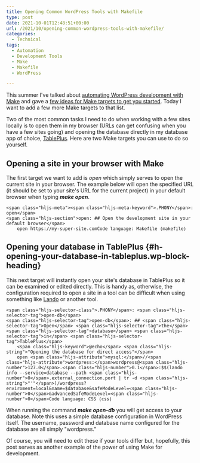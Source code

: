 ```yaml
---
title: Opening Common WordPress Tools with Makefile
type: post
date: 2021-10-01T12:48:51+00:00
url: /2021/10/opening-common-wordpress-tools-with-makefile/
categories:
  - Technical
tags:
  - Automation
  - Development Tools
  - Make
  - Makefile
  - WordPress

---
```

This summer I've talked about [automating WordPress development with Make][1] and gave a [few ideas for Make targets to get you started][2]. Today I want to add a few more Make targets to that list.

Two of the most common tasks I need to do when working with a few sites locally is to open them in my browser (URLs can get confusing when you have a few sites going) and opening the database directly in my database app of choice, [TablePlus][3]. Here are two Make targets you can use to do so yourself.
## Opening a site in your browser with Make

The first target we want to add is _open_ which simply serves to open the current site in your browser. The example below will open the specified URL (it should be set to your site's URL for the current project) in your default browser when typing **_make open_**.

<pre class="wp-block-code" aria-describedby="shcb-language-138" data-shcb-language-name="Makefile" data-shcb-language-slug="makefile"><span><code class="hljs language-makefile">&lt;span class="hljs-meta">&lt;span class="hljs-meta-keyword">.PHONY&lt;/span>: open&lt;/span>
&lt;span class="hljs-section">open: ## Open the development site in your default browser&lt;/span>
	open https://my-super-site.com</code></span><small class="shcb-language" id="shcb-language-138"><span class="shcb-language__label">Code language:</span> <span class="shcb-language__name">Makefile</span> <span class="shcb-language__paren">(</span><span class="shcb-language__slug">makefile</span><span class="shcb-language__paren">)</span></small></pre>

## Opening your database in TablePlus {#h-opening-your-database-in-tableplus.wp-block-heading}

This next target will instantly open your site's database in TablePlus so it can be examined or edited directly. This is handy as, otherwise, the configuration required to open a site in a tool can be difficult when using something like [Lando][4] or another tool.

<pre class="wp-block-code" aria-describedby="shcb-language-139" data-shcb-language-name="CSS" data-shcb-language-slug="css"><span><code class="hljs language-css">&lt;span class="hljs-selector-class">.PHONY&lt;/span>: &lt;span class="hljs-selector-tag">open-db&lt;/span>
&lt;span class="hljs-selector-tag">open-db&lt;/span>: ## &lt;span class="hljs-selector-tag">Open&lt;/span> &lt;span class="hljs-selector-tag">the&lt;/span> &lt;span class="hljs-selector-tag">database&lt;/span> &lt;span class="hljs-selector-tag">in&lt;/span> &lt;span class="hljs-selector-tag">TablePlus&lt;/span>
	&lt;span class="hljs-keyword">@echo&lt;/span> &lt;span class="hljs-string">"Opening the database for direct access"&lt;/span>
	open &lt;span class="hljs-attribute">mysql:&lt;/span>//&lt;span class="hljs-attribute">wordpress:&lt;/span>wordpress@&lt;span class="hljs-number">127.0&lt;/span>.&lt;span class="hljs-number">0.1&lt;/span>:$$(lando info --service=database --path &lt;span class="hljs-number">0&lt;/span>.external_connection.port | tr -d &lt;span class="hljs-string">"'"&lt;/span>)/wordpress?enviroment=local&name=$database&safeModeLevel=&lt;span class="hljs-number">0&lt;/span>&advancedSafeModeLevel=&lt;span class="hljs-number">0&lt;/span></code></span><small class="shcb-language" id="shcb-language-139"><span class="shcb-language__label">Code language:</span> <span class="shcb-language__name">CSS</span> <span class="shcb-language__paren">(</span><span class="shcb-language__slug">css</span><span class="shcb-language__paren">)</span></small></pre>

When running the command **_make open-db_** you will get access to your database. Note this uses a simple database configuration in WordPress itself. The username, password and database name configured for the database are all simply "wordpress."

Of course, you will need to edit these if your tools differ but, hopefully, this post serves as another example of the power of using Make for development.

 [1]: /2021/07/automating-wordpress-development-with-make/
 [2]: /2021/08/three-uses-for-make-in-wordpress-development/
 [3]: https://tableplus.com/
 [4]: https://lando.dev/